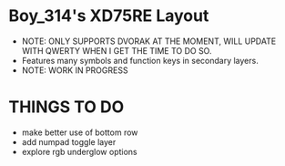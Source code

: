 # Boy_314's XD75RE Layout
- NOTE: ONLY SUPPORTS DVORAK AT THE MOMENT, WILL UPDATE WITH QWERTY WHEN I GET THE TIME TO DO SO.
- Features many symbols and function keys in secondary layers.
- NOTE: WORK IN PROGRESS
# THINGS TO DO
- make better use of bottom row
- add numpad toggle layer
- explore rgb underglow options